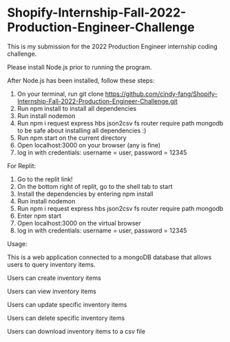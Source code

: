 # Shopify-Internship-Fall-2022-Production-Engineer-Challenge

This is my submission for the 2022 Production Engineer internship coding challenge.

Please install Node.js prior to running the program. 

After Node.js has been installed, follow these steps:

1. On your terminal, run git clone https://github.com/cindy-fang/Shopify-Internship-Fall-2022-Production-Engineer-Challenge.git
2. Run npm install to install all dependencies
3. Run install nodemon 
4. Run npm i request express hbs json2csv fs router require path mongodb to be safe about installing all dependencies :)
5. Run npm start on the current directory
6. Open localhost:3000 on your browser (any is fine) 
7. log in with credentials: username = user, password = 12345


For Replit:

1. Go to the replit link!
2. On the bottom right of replit, go to the shell tab to start 
3. Install the dependencies by entering npm install
4. Run install nodemon
5. Run npm i request express hbs json2csv fs router require path mongodb
6. Enter npm start 
7. Open localhost:3000 on the virtual browser 
8. log in with credentials: username = user, password = 12345


Usage:

This is a web application connected to a mongoDB database that allows users to query inventory items.

Users can create inventory items

Users can view inventory items 

Users can update specific inventory items

Users can delete specific inventory items

Users can download inventory items to a csv file 
